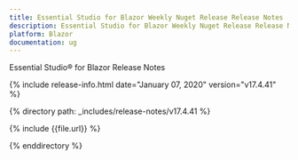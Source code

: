 ```yaml
---
title: Essential Studio for Blazor Weekly Nuget Release Release Notes  
description: Essential Studio for Blazor Weekly Nuget Release Release Notes  
platform: Blazor
documentation: ug
---
```


Essential Studio&reg; for Blazor  Release Notes  

{% include release-info.html date="January 07, 2020"  version="v17.4.41" %} 

{% directory path: _includes/release-notes/v17.4.41 %}

{% include {{file.url}} %}

{% enddirectory %}

